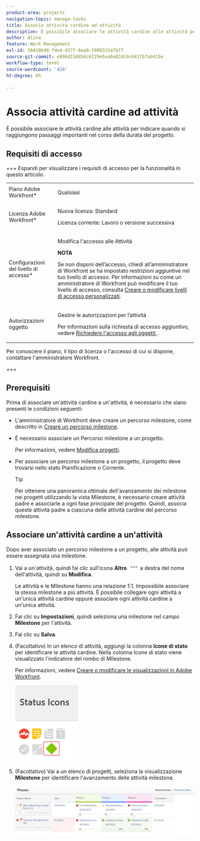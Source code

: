 ```yaml
---
product-area: projects
navigation-topic: manage-tasks
title: Associa attività cardine ad attività
description: È possibile associare le attività cardine alle attività per indicare quando si raggiungono passaggi importanti nel corso della durata del progetto. È necessario associare un percorso milestone a un progetto prima di associare le milestone alle attività del progetto.
author: Alina
feature: Work Management
exl-id: 56410640-fde4-417f-8ea0-f089315476f7
source-git-commit: e896d156854c6729e5ea0a82dcbc641fbfa9415e
workflow-type: tm+mt
source-wordcount: '424'
ht-degree: 0%

---
```


# Associa attività cardine ad attività

<!--Audited: 01/2024-->

È possibile associare le attività cardine alle attività per indicare quando si raggiungono passaggi importanti nel corso della durata del progetto.

## Requisiti di accesso

+++ Espandi per visualizzare i requisiti di accesso per la funzionalità in questo articolo.

<table style="table-layout:auto"> 
 <col> 
 <col> 
 <tbody> 
  <tr> 
   <td role="rowheader">Piano Adobe Workfront*</td> 
   <td> <p>Qualsiasi</p> </td> 
  </tr> 
  <tr> 
   <td role="rowheader">Licenza Adobe Workfront*</td> 
   <td> <p>Nuova licenza: Standard</p> 
   <p>Licenza corrente: Lavoro o versione successiva</p> 
   </td> 
  </tr> 
  <tr> 
   <td role="rowheader">Configurazioni del livello di accesso*</td> 
   <td> <p>Modifica l'accesso alle Attività</p> <p><b>NOTA</b>

Se non disponi dell’accesso, chiedi all’amministratore di Workfront se ha impostato restrizioni aggiuntive nel tuo livello di accesso. Per informazioni su come un amministratore di Workfront può modificare il tuo livello di accesso, consulta <a href="../../../administration-and-setup/add-users/configure-and-grant-access/create-modify-access-levels.md" class="MCXref xref">Creare o modificare livelli di accesso personalizzati</a>.</p> </td>
</tr> 
  <tr> 
   <td role="rowheader">Autorizzazioni oggetto</td> 
   <td> <p>Gestire le autorizzazioni per l’attività</p> <p>Per informazioni sulla richiesta di accesso aggiuntivo, vedere <a href="../../../workfront-basics/grant-and-request-access-to-objects/request-access.md" class="MCXref xref">Richiedere l'accesso agli oggetti </a>.</p> </td> 
  </tr> 
 </tbody> 
</table>

Per conoscere il piano, il tipo di licenza o l&#39;accesso di cui si dispone, contattare l&#39;amministratore Workfront.

+++

## Prerequisiti

Prima di associare un&#39;attività cardine a un&#39;attività, è necessario che siano presenti le condizioni seguenti:

* L&#39;amministratore di Workfront deve creare un percorso milestone, come descritto in [Creare un percorso milestone](../../../administration-and-setup/customize-workfront/configure-approval-milestone-processes/create-milestone-path.md).

* È necessario associare un Percorso milestone a un progetto.

  Per informazioni, vedere [Modifica progetti](/help/quicksilver/manage-work/projects/manage-projects/edit-projects.md).

* Per associare un percorso milestone a un progetto, il progetto deve trovarsi nello stato Pianificazione o Corrente.

  >[!TIP]
  >
  >Per ottenere una panoramica ottimale dell&#39;avanzamento dei milestone nei progetti utilizzando la vista Milestone, è necessario creare attività padre e associarle a ogni fase principale del progetto. Quindi, associa queste attività padre a ciascuna delle attività cardine del percorso milestone.

## Associare un&#39;attività cardine a un&#39;attività

Dopo aver associato un percorso milestone a un progetto, alle attività può essere assegnata una milestone.

1. Vai a un&#39;attività, quindi fai clic sull&#39;icona **Altro** ![](assets/more-icon.png) a destra del nome dell&#39;attività, quindi su **Modifica**.

   Le attività e le Milestone hanno una relazione 1:1. Impossibile associare la stessa milestone a più attività. È possibile collegare ogni attività a un&#39;unica attività cardine oppure associare ogni attività cardine a un&#39;unica attività.

1. Fai clic su **Impostazioni**, quindi seleziona una milestone nel campo **Milestone** per l&#39;attività.
1. Fai clic su **Salva**.
1. (Facoltativo) In un elenco di attività, aggiungi la colonna **Icone di stato** per identificare le attività cardine. Nella colonna Icone di stato viene visualizzato l&#39;indicatore del rombo di Milestone.

   Per informazioni, vedere [Creare o modificare le visualizzazioni in Adobe Workfront](/help/quicksilver/reports-and-dashboards/reports/reporting-elements/create-edit-views.md).

   ![](assets/amwt3.png)

1. (Facoltativo) Vai a un elenco di progetti, seleziona la visualizzazione **Milestone** per identificare l&#39;avanzamento delle attività milestone.

   ![](assets/milestone-view-project-list.png)
